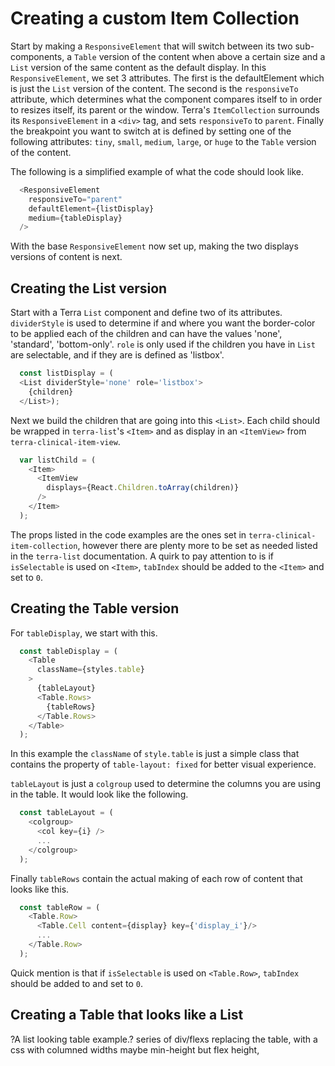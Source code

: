 # Creating a custom Item Collection

Start by making a `ResponsiveElement` that will switch between its two sub-components, a `Table` version of the content when above a certain size and a `List` version of the same content as the default display. In this `ResponsiveElement`, we set 3 attributes. The first is the defaultElement which is just the `List` version of the content. The second is the `responsiveTo` attribute, which determines what the component compares itself to in order to resizes itself, its parent or the window. Terra's `ItemCollection` surrounds its `ResponsiveElement` in a `<div>` tag, and sets `responsiveTo` to `parent`. Finally the breakpoint you want to switch at is defined by setting one of the following attributes: `tiny`, `small`, `medium`, `large`, or `huge` to the `Table` version of the content.

The following is a simplified example of what the code should look like.

```javascript
  <ResponsiveElement
    responsiveTo="parent"
    defaultElement={listDisplay}
    medium={tableDisplay}
  />
```

With the base `ResponsiveElement` now set up, making the two displays versions of content is next.

## Creating the List version

Start with a Terra `List` component and define two of its attributes. `dividerStyle` is used to determine if and where you want the border-color to be applied each of the children and can have the values 'none', 'standard', 'bottom-only'. `role` is only used if the children you have in `List` are selectable, and if they are is defined as 'listbox'.

```javascript
  const listDisplay = (
  <List dividerStyle='none' role='listbox'>
    {children}
  </List>);
```

Next we build the children that are going into this `<List>`. Each child should be wrapped in `terra-list`'s `<Item>` and as display in an `<ItemView>` from `terra-clinical-item-view`.

```javascript
  var listChild = (
    <Item>
      <ItemView
        displays={React.Children.toArray(children)}
      />
    </Item>
  );
```

The props listed in the code examples are the ones set in `terra-clinical-item-collection`, however there are plenty more to be set as needed listed in the `terra-list` documentation. A quirk to pay attention to is if `isSelectable` is used on `<Item>`, `tabIndex` should be added to the `<Item>` and set to `0`.

## Creating the Table version

For `tableDisplay`, we start with this.

```javascript
  const tableDisplay = (
    <Table
      className={styles.table}
    >
      {tableLayout}
      <Table.Rows>
        {tableRows}
      </Table.Rows>
    </Table>
  );
```

In this example the `className` of `style.table` is just a simple class that contains the property of `table-layout: fixed` for better visual experience.

`tableLayout` is just a `colgroup` used to determine the columns you are using in the table. It would look like the following.

```javascript
  const tableLayout = (
    <colgroup>
      <col key={i} />
      ...
    </colgroup>
  );
```

Finally `tableRows` contain the actual making of each row of content that looks like this.

```javascript
  const tableRow = (
    <Table.Row>
      <Table.Cell content={display} key={'display_i'}/>
      ...
    </Table.Row>
  );
```

Quick mention is that if `isSelectable` is used on `<Table.Row>`, `tabIndex` should be added to and set to `0`.

## Creating a Table that looks like a List

?A list looking table example.?
series of div/flexs replacing the table, with a css with columned widths
maybe min-height but flex height,

